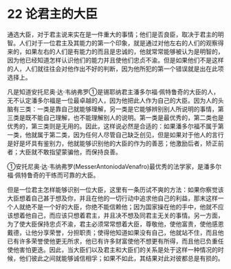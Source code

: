 # 22 论君主的大臣

通选大臣，对于君主说来实在是一件重大的事情；他们是否良臣，取决于君主的明智。人们对于一位君主及其能力的第一个印象，就是通过对他左右的人们的观察得来的，如果左右的人们是有能力的而且是忠诚的，他就常常能够被认为是明智的，因为他已经知道怎样认识他们的能力并且使他们忠贞不渝。但是如果他们不是这样的人，人们就往往会对他作出不好的判断，因为他所犯的第一个错误就是出在此项选择上。

凡是知道安托尼奥·达·韦纳弗罗①是锡耶纳君主潘多尔福·佩特鲁奇的大臣的人，无不认定潘多尔福是一位最卓越的人，因为他把此人作为自己的大臣。因为人的头脑有三类：一类是靠自己就能够理解，另一类是它能够辨别别人所说明的事情，第三类是既不能自己理解，也不能理解别人的说明。第一类是最优秀的，第二类也是优秀的，第三类则是无用的。因此，这样说必然是合适的：如果潘多尔福不属于第一类，他就属于第二类，因为任何人尽管自己缺乏创见，但是如果对于他人的言行是好是坏具有鉴别力，他就能够识别他的大臣的作为的善恶；他激励后者，矫正前者；大臣就不敢指望蒙骗他，而保持良善。

①安托尼奥·达·韦纳弗罗(MesserAntoniodaVenafro)最优秀的法学家，是潘多尔福·佩特鲁奇的干练而可靠的大臣。

但是一位君主怎样能够识别一位大臣，这里有一条历试不爽的方法：如果你察觉该大臣想着自己甚于想及你，并且在他的一切行动中追求他自己的利益，那末这样一个人就绝不是一个好的大臣，你绝不能信赖他；因为国家操在他的手中，他就不应该想着他自己，而应该只想着君主，并且决不想及同君主无关的事情。另一方面，为了使大臣保持忠贞不渝，君主必须常常想着大臣，尊敬他，使他富贵，使他感恩戴德，让他分享荣誉，分担职责；使得他知道如果没有自己，他就站不住，而且他已有许多荣誉使他更无所求，他已有许多财富使他不想更有所得，而且他已负重任使他害怕更迭。因此，当大臣们以及君主和大臣们的关系是处于这样一种情况的时候，他们彼此之间就能够诚信相孚；如果不如此，其结果对此对彼都总是有损的。

